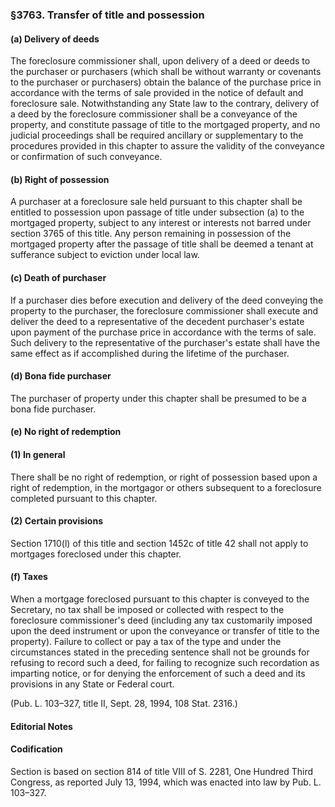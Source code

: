 ### §3763. Transfer of title and possession ###

#### (a) Delivery of deeds ####

The foreclosure commissioner shall, upon delivery of a deed or deeds to the purchaser or purchasers (which shall be without warranty or covenants to the purchaser or purchasers) obtain the balance of the purchase price in accordance with the terms of sale provided in the notice of default and foreclosure sale. Notwithstanding any State law to the contrary, delivery of a deed by the foreclosure commissioner shall be a conveyance of the property, and constitute passage of title to the mortgaged property, and no judicial proceedings shall be required ancillary or supplementary to the procedures provided in this chapter to assure the validity of the conveyance or confirmation of such conveyance.

#### (b) Right of possession ####

A purchaser at a foreclosure sale held pursuant to this chapter shall be entitled to possession upon passage of title under subsection (a) to the mortgaged property, subject to any interest or interests not barred under section 3765 of this title. Any person remaining in possession of the mortgaged property after the passage of title shall be deemed a tenant at sufferance subject to eviction under local law.

#### (c) Death of purchaser ####

If a purchaser dies before execution and delivery of the deed conveying the property to the purchaser, the foreclosure commissioner shall execute and deliver the deed to a representative of the decedent purchaser's estate upon payment of the purchase price in accordance with the terms of sale. Such delivery to the representative of the purchaser's estate shall have the same effect as if accomplished during the lifetime of the purchaser.

#### (d) Bona fide purchaser ####

The purchaser of property under this chapter shall be presumed to be a bona fide purchaser.

#### (e) No right of redemption ####

#### (1) In general ####

There shall be no right of redemption, or right of possession based upon a right of redemption, in the mortgagor or others subsequent to a foreclosure completed pursuant to this chapter.

#### (2) Certain provisions ####

Section 1710(l) of this title and section 1452c of title 42 shall not apply to mortgages foreclosed under this chapter.

#### (f) Taxes ####

When a mortgage foreclosed pursuant to this chapter is conveyed to the Secretary, no tax shall be imposed or collected with respect to the foreclosure commissioner's deed (including any tax customarily imposed upon the deed instrument or upon the conveyance or transfer of title to the property). Failure to collect or pay a tax of the type and under the circumstances stated in the preceding sentence shall not be grounds for refusing to record such a deed, for failing to recognize such recordation as imparting notice, or for denying the enforcement of such a deed and its provisions in any State or Federal court.

(Pub. L. 103–327, title II, Sept. 28, 1994, 108 Stat. 2316.)

#### **Editorial Notes** ####

#### Codification ####

Section is based on section 814 of title VIII of S. 2281, One Hundred Third Congress, as reported July 13, 1994, which was enacted into law by Pub. L. 103–327.
